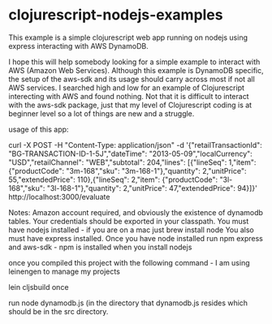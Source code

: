 clojurescript-nodejs-examples
=============================

This example is a simple clojurescript web app running on nodejs using express interacting with AWS DynamoDB.

I hope this will help somebody looking for a simple example to interact with AWS (Amazon Web Services).  Although this example is DynamoDB specific, the setup of the aws-sdk and its usage should carry across most if not all AWS services.  I searched high and low for an example of Clojurescript interecting with AWS and found nothing.  Not that it is difficult to interact with the aws-sdk package, just that my level of Clojurescript coding is at beginner level so a lot of things are new and a struggle.

usage of this app:

curl -X POST -H "Content-Type: application/json" -d '{"retailTransactionId": "BG-TRANSACTION-ID-1-5J","dateTime": "2013-05-09","localCurrency": "USD","retailChannel": "WEB","subtotal": 204,"lines": [{"lineSeq": 1,"item": {"productCode": "3m-168","sku": "3m-168-1"},"quantity": 2,"unitPrice": 55,"extendedPrice": 110},{"lineSeq": 2,"item": {"productCode": "3l-168","sku": "3l-168-1"},"quantity": 2,"unitPrice": 47,"extendedPrice": 94}]}' http://localhost:3000/evaluate

Notes:
Amazon account required, and obviously the existence of dynamodb tables.  Your credentials should be exported in your classpath.
You must have nodejs installed - if you are on a mac just brew install node
You also must have express installed.  Once you have node installed run npm express and aws-sdk - npm is installed when you install nodejs

once you compiled this project with the following command - I am using leinengen to manage my projects

lein cljsbuild once

run node dynamodb.js (in the directory that dynamodb.js resides which should be in the src directory.
